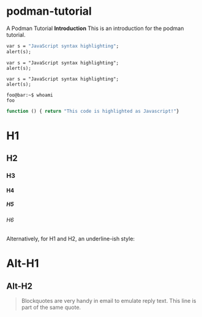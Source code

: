# podman-tutorial
 A Podman Tutorial
**Introduction**
This is an introduction for the podman tutorial.
<!--- --->
```bat
var s = "JavaScript syntax highlighting";
alert(s);
```

```properties
var s = "JavaScript syntax highlighting";
alert(s);
```

```properties
var s = "JavaScript syntax highlighting";
alert(s);
```

```console
foo@bar:~$ whoami
foo
```

```js
function () { return "This code is highlighted as Javascript!"}
```

# H1
## H2
### H3
#### H4
##### H5
###### H6

Alternatively, for H1 and H2, an underline-ish style:

Alt-H1
======

Alt-H2
------

> Blockquotes are very handy in email to emulate reply text.
> This line is part of the same quote.
